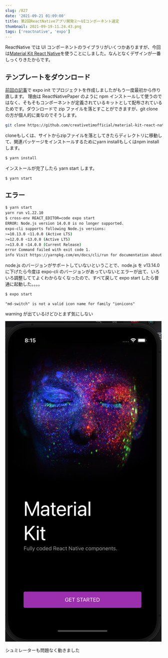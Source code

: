 ```yaml
---
slug: /827
date: '2021-09-21 01:09:00'
title: 第2回ReactNativeアプリ開発②〜UIコンポーネント選定
thumbnail: 2021-09-19-11.24.43.png
tags: ['reactnative', 'expo']
---
```

ReactNative では UI コンポーネントのライブラリがいくつかありますが、今回は[Material Kit React Native](https://www.creative-tim.com/product/material-kit-react-native)を使うことにしました。なんとなくデザインが一番しっくりきたからです。

## テンプレートをダウンロード

[前回の記事](https://totolog34.com/813/)で expo init でプロジェクトを作成しましたがもう一度最初から作り直します。
理由は ReactNativePaper のように npm インストールして使うのではなく、そもそもコンポーネントが定義されているキットとして配布されているためです。ダウンロードで zip ファイルを落とすことができますが、git clone の方が個人的に楽なのでそうします。

```sh
git clone https://github.com/creativetimofficial/material-kit-react-native.git sample
```

cloneもしくは、サイトからzipファイルを落としてきたらディレクトリに移動して、関連パッケージをインストールするためにyarn installもしくはnpm installします。

```sh
$ yarn install
```

インストールが完了したら yarn start します。

```sh
$ yarn start
```

## エラー

```sh
$ yarn start
yarn run v1.22.10
$ cross-env REACT_EDITOR=code expo start
ERROR: Node.js version 14.0.0 is no longer supported.
expo-cli supports following Node.js versions:
>=10.13.0 <11.0.0 (Active LTS)
>=12.0.0 <13.0.0 (Active LTS)
>=13.0.0 <14.0.0 (Current Release)
error Command failed with exit code 1.
info Visit https://yarnpkg.com/en/docs/cli/run for documentation about this command.
```

node.js のバージョンがサポートしていないということで、node.js を v13.14.0 に下げたら今度は expo-cli のバージョンがあっていないとエラーが出て、いろいろ調整しててよくわからなくなったので、すべて戻して expo start したら普通に起動した。。。。

```sh
$ expo start
```

```
"md-switch" is not a valid icon name for family "ionicons"
```

warning が出ているけどひとまず気にしない

![image](../../../../images/2021/09/2021-09-20-20.15.20.png)

シュミレーターも問題なく動きました
